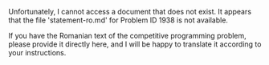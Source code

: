 Unfortunately, I cannot access a document that does not exist. It appears that the file 'statement-ro.md' for Problem ID 1938 is not available. 

If you have the Romanian text of the competitive programming problem, please provide it directly here, and I will be happy to translate it according to your instructions.